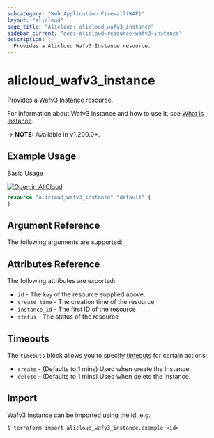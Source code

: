 ```yaml
---
subcategory: "Web Application Firewall(WAF)"
layout: "alicloud"
page_title: "Alicloud: alicloud_wafv3_instance"
sidebar_current: "docs-alicloud-resource-wafv3-instance"
description: |-
  Provides a Alicloud Wafv3 Instance resource.
---
```


# alicloud_wafv3_instance

Provides a Wafv3 Instance resource.

For information about Wafv3 Instance and how to use it, see [What is Instance](https://www.alibabacloud.com/help/en/web-application-firewall/latest/what-is-waf).

-> **NOTE:** Available in v1.200.0+.

## Example Usage

Basic Usage

<div style="display: block;margin-bottom: 40px;"><div class="oics-button" style="float: right;position: absolute;margin-bottom: 10px;">
  <a href="https://api.aliyun.com/terraform?resource=alicloud_wafv3_instance&exampleId=68c7e1d5-968d-4a2d-19dd-3448f9b9e8fe6de0327f&activeTab=example&spm=docs.r.wafv3_instance.0.68c7e1d596&intl_lang=EN_US" target="_blank">
    <img alt="Open in AliCloud" src="https://img.alicdn.com/imgextra/i1/O1CN01hjjqXv1uYUlY56FyX_!!6000000006049-55-tps-254-36.svg" style="max-height: 44px; max-width: 100%;">
  </a>
</div></div>

```terraform
resource "alicloud_wafv3_instance" "default" {
}
```

## Argument Reference

The following arguments are supported:


## Attributes Reference

The following attributes are exported:
* `id` - The `key` of the resource supplied above.
* `create_time` - The creation time of the resource
* `instance_id` - The first ID of the resource
* `status` - The status of the resource

## Timeouts

The `timeouts` block allows you to specify [timeouts](https://www.terraform.io/docs/configuration-0-11/resources.html#timeouts) for certain actions:
* `create` - (Defaults to 1 mins) Used when create the Instance.
* `delete` - (Defaults to 1 mins) Used when delete the Instance.

## Import

Wafv3 Instance can be imported using the id, e.g.

```shell
$ terraform import alicloud_wafv3_instance.example <id>
```